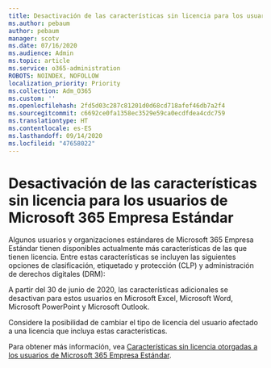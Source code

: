 ```yaml
---
title: Desactivación de las características sin licencia para los usuarios de Microsoft 365 Empresa Estándar
ms.author: pebaum
author: pebaum
manager: scotv
ms.date: 07/16/2020
ms.audience: Admin
ms.topic: article
ms.service: o365-administration
ROBOTS: NOINDEX, NOFOLLOW
localization_priority: Priority
ms.collection: Adm_O365
ms.custom: ''
ms.openlocfilehash: 2fd5d03c287c81201d0d68cd718afef46db7a2f4
ms.sourcegitcommit: c6692ce0fa1358ec3529e59ca0ecdfdea4cdc759
ms.translationtype: HT
ms.contentlocale: es-ES
ms.lasthandoff: 09/14/2020
ms.locfileid: "47658022"
---
```

# <a name="unlicensed-features-turned-off-for-business-standard-users"></a>Desactivación de las características sin licencia para los usuarios de Microsoft 365 Empresa Estándar

Algunos usuarios y organizaciones estándares de Microsoft 365 Empresa Estándar tienen disponibles actualmente más características de las que tienen licencia. Entre estas características se incluyen las siguientes opciones de clasificación, etiquetado y protección (CLP) y administración de derechos digitales (DRM):
    
A partir del 30 de junio de 2020, las características adicionales se desactivan para estos usuarios en Microsoft Excel, Microsoft Word, Microsoft PowerPoint y Microsoft Outlook.

Considere la posibilidad de cambiar el tipo de licencia del usuario afectado a una licencia que incluya estas características. 

Para obtener más información, vea [Características sin licencia otorgadas a los usuarios de Microsoft 365 Empresa Estándar](https://support.microsoft.com/help/4568654/extra-features-to-be-turned-off-for-microsoft-365-business-standard?preview).